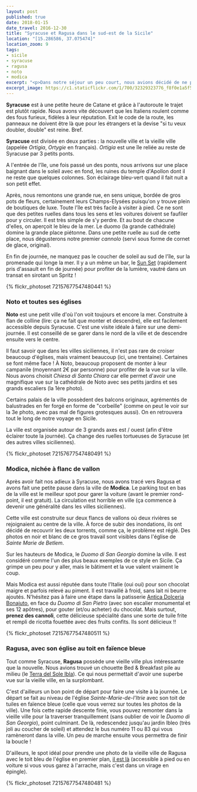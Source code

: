 ```yaml
---
layout: post
published: true
date: 2018-01-15
date_travel: 2016-12-30
title: "Syracuse et Ragusa dans le sud-est de la Sicile"
location: "[15.286586, 37.075474]"
location_zoom: 9
tags:
- sicile
- syracuse
- ragusa
- noto
- modica
excerpt: "<p>Dans notre séjour un peu court, nous avions décidé de ne pas aller à Catane car, malgré ses belles églises et ses beaux parcs, la ville ne nous semblait pas une étape indispensable. Nous avions envie de petites villes, de tranquillité, de rues piétonnes … C'est pour cela que nous avons filé tout de suite vers <b>Syracuse</b>.</p><p>Cela nous a permis de flâner dans les jolies ruelles de Syracuse, d'être moins dans le brouhaha d'une grande ville, de découvrir les environs, comme la calme Noto et de profiter des petites routes.</p><p>Après Syracuse, nous avons roulé jusqu'à Ragusa en faisant une rapide étape dans la magnifique ville de Modica, à flanc de montagne.</p>"
excerpt_image: https://c1.staticflickr.com/1/700/32329323776_f8f0e1a5f5_c.jpg
---
```

**Syracuse** est à une petite heure de Catane et grâce à l'autoroute le trajet est plutôt rapide. Nous avons vite découvert que les Italiens roulent comme des fous furieux, fidèles à leur réputation. Exit le code de la route, les panneaux ne doivent être là que pour les étrangers et la devise "si tu veux doubler, double" est reine. Bref.

**Syracuse** est divisée en deux parties : la nouvelle ville et la vieille ville (appelée *Ortigia*, *Ortygie* en français). *Ortigia* est une île reliée au reste de Syracuse par 3 petits ponts.

A l'entrée de l'île, une fois passé un des ponts, nous arrivons sur une place baignant dans le soleil avec en fond, les ruines du temple d'Apollon dont il ne reste que quelques colonnes. Son éclairage bleu-vert quand il fait nuit a son petit effet.

Après, nous remontons une grande rue, en sens unique, bordée de gros pots de fleurs, certainement leurs Champs-Elysées puisqu'on y trouve plein de boutiques de luxe. Toute l'île est très facile à visiter à pied. Ce ne sont que des petites ruelles dans tous les sens et les voitures doivent se faufiler pour y circuler. Il est très simple de s'y perdre. Et au bout de chacune d'elles, on aperçoit le bleu de la mer. Le duomo (la grande cathédrale) domine la grande place piétonne. Dans une petite ruelle au sud de cette place, nous dégusterons notre premier *cannolo* (servi sous forme de cornet de glace, original).

En fin de journée, ne manquez pas le coucher de soleil au sud de l'île, sur la promenade qui longe la mer. Il y a un même un bar, le [Sun Set](http://4sq.com/1XYF9gN) (rapidement pris d'assault en fin de journée) pour profiter de la lumière, vautré dans un transat en sirotant un Spritz !

{% flickr_photoset 72157677547480441 %}

### Noto et toutes ses églises

**Noto** est une petit ville d'où l'on voit toujours et encore la mer. Construite à flan de colline (lire: ça ne fait que monter et descendre), elle est facilement accessible depuis Syracuse. C'est une visite idéale à faire sur une demi-journée. Il est conseillé de se garer dans le nord de la ville et de descendre ensuite vers le centre.

Il faut savoir que dans les villes siciliennes, il n'est pas rare de croiser beaucoup d'églises, mais vraiment beaucoup (ici, une trentaine). Certaines se font même face ! À Noto, beaucoup proposent de monter à leur campanile (moyennant 2€ par personne) pour profiter de la vue sur la ville. Nous avons choisit *Chiesa di Santa Chiara* car elle permet d'avoir une magnifique vue sur la cathédrale de Noto avec ses petits jardins et ses grands escaliers (la 1ère photo).

Certains palais de la ville possèdent des balcons originaux, agrémentés de balustrades en fer forgé en forme de "corbeille" (comme on peut le voir sur la 3e photo, avec pas mal de figures grotesques aussi). On en retrouvera tout le long de notre voyage en Sicile.

La ville est organisée autour de 3 grands axes est / ouest (afin d'être éclairer toute la journée). Ça change des ruelles tortueuses de Syracuse (et des autres villes siciliennes).

{% flickr_photoset 72157677547480491 %}

### Modica, nichée à flanc de vallon

Après avoir fait nos adieux à Syracuse, nous avons tracé vers Ragusa et avons fait une petite pause dans la ville de **Modica**. Le parking tout en bas de la ville est le meilleur spot pour garer la voiture (avant le premier rond-point, il est gratuit). La circulation est horrible en ville (ça commence à devenir une généralité dans les villes siciliennes).

Cette ville est construite sur deux flancs de vallons où deux rivières se rejoignaient au centre de la ville. À force de subir des inondations, ils ont décidé de recouvrir les deux torrents, comme ça, le problème est réglé. Des photos en noir et blanc de ce gros travail sont visibles dans l'église de *Sainte Marie de Betlem*.

Sur les hauteurs de Modica, le *Duomo di San Georgio* domine la ville. Il est considéré comme l'un des plus beaux exemples de ce style en Sicile. Ça grimpe un peu pour y aller, mais le bâtiment et la vue valent vraiment le coup.

Mais Modica est aussi réputée dans toute l'Italie (oui oui) pour son chocolat maigre et parfois relevé au piment. Il est travaillé à froid, sans lait ni beurre ajoutés. N'hésitez pas à faire une étape dans la patisserie [Antica Dolceria Bonajuto](https://www.bonajuto.it/en/), en face du *Duomo di San Pietro* (avec son escalier monumental et ses 12 apôtres), pour gouter (et/ou acheter) du chocolat. Mais surtout, **prenez des cannoli**, cette délicieuse spécialité dans une sorte de tuile frite et rempli de ricotta fouettée avec des fruits confits. Ils sont délicieux !!

{% flickr_photoset 72157677547480511 %}

### Ragusa, avec son église au toit en faïence bleue

Tout comme Syracuse, **Ragusa** possède une vieille ville plus intéressante que la nouvelle. Nous avions trouvé un chouette Bed & Breakfast pile au milieu (le [Terra del Sole Ibla](https://www.booking.com/hotel/it/bed-and-breakfast-terra-del-sole-ibla.fr.html)). Ce qui nous permettait d'avoir une superbe vue sur la vieille ville, en la surplombant.

C'est d'ailleurs un bon point de départ pour faire une visite à la journée. Le départ se fait au niveau de l'église *Sainte-Marie-de-l'Itrie* avec son toit de tuiles en faïence bleue (celle que vous verrez sur toutes les photos de la ville). Une fois cette rapide descente finie, vous pouvez remonter dans la vieille ville pour la traverser tranquillement (sans oublier de voir le *Duomo di San Georgio*), point culminant. De là, redescendez jusqu'au jardin Ibleo (très joli au coucher de soleil) et attendez le bus numéro 11 ou 83 qui vous ramèneront dans la ville. Un peu de marche ensuite vous permettra de finir la boucle !

D'ailleurs, le spot idéal pour prendre une photo de la vieille ville de Ragusa avec le toit bleu de l'église en premier plan, [il est là](https://goo.gl/maps/W4ToWJVj3V92) (accessible à pied ou en voiture si vous vous garez à l'arrache, mais c'est dans un virage en épingle).

{% flickr_photoset 72157677547480481 %}
